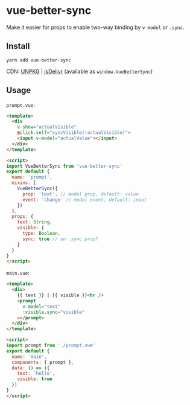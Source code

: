 # vue-better-sync

Make it easier for props to enable two-way binding by `v-model` or `.sync`.

## Install

```shell
yarn add vue-better-sync
```
CDN:
[UNPKG](https://unpkg.com/vue-better-sync/)
|
[jsDelivr](https://cdn.jsdelivr.net/npm/vue-better-sync/)
(available as `window.VueBetterSync`)


## Usage

`prompt.vue`:
```html
<template>
  <div
    v-show="actualVisible"
    @click.self="syncVisible(!actualVisible)">
    <input v-model="actualValue"></input>
  </div>
</template>

<script>
import VueBetterSync from 'vue-better-sync'
export default {
  name: 'prompt',
  mixins: [
    VueBetterSync({
      prop: 'text', // model prop, default: value
      event: 'change' // model event, default: input
    })
  ],
  props: {
    text: String,
    visible: {
      type: Boolean,
      sync: true // an .sync prop?
    }
  }
}
</script>
```

`main.vue`:
```html
<template>
  <div>
    {{ text }} | {{ visible }}<hr />
    <prompt
      v-model="text"
      :visible.sync="visible"
    ></prompt>
  </div>
</template>

<script>
import prompt from './prompt.vue'
export default {
  name: 'main',
  components: { prompt },
  data: () => ({
    text: 'hello',
    visible: true
  })
}
</script>
```

